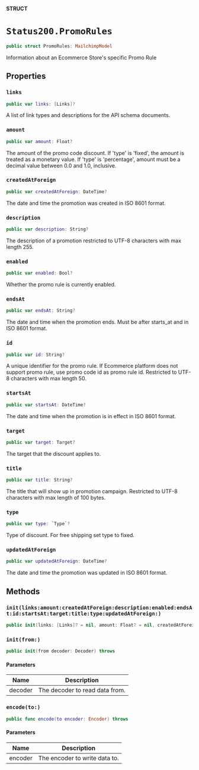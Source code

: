 **STRUCT**

# `Status200.PromoRules`

```swift
public struct PromoRules: MailchimpModel
```

Information about an Ecommerce Store's specific Promo Rule

## Properties
### `links`

```swift
public var links: [Links]?
```

A list of link types and descriptions for the API schema documents.

### `amount`

```swift
public var amount: Float?
```

The amount of the promo code discount. If 'type' is 'fixed', the amount is treated as a monetary value. If 'type' is 'percentage', amount must be a decimal value between 0.0 and 1.0, inclusive.

### `createdAtForeign`

```swift
public var createdAtForeign: DateTime?
```

The date and time the promotion was created in ISO 8601 format.

### `description`

```swift
public var description: String?
```

The description of a promotion restricted to UTF-8 characters with max length 255.

### `enabled`

```swift
public var enabled: Bool?
```

Whether the promo rule is currently enabled.

### `endsAt`

```swift
public var endsAt: String?
```

The date and time when the promotion ends. Must be after starts_at and in ISO 8601 format.

### `id`

```swift
public var id: String?
```

A unique identifier for the promo rule. If Ecommerce platform does not support promo rule, use promo code id as promo rule id. Restricted to UTF-8 characters with max length 50.

### `startsAt`

```swift
public var startsAt: DateTime?
```

The date and time when the promotion is in effect in ISO 8601 format.

### `target`

```swift
public var target: Target?
```

The target that the discount applies to.

### `title`

```swift
public var title: String?
```

The title that will show up in promotion campaign. Restricted to UTF-8 characters with max length of 100 bytes.

### `type`

```swift
public var type: `Type`?
```

Type of discount. For free shipping set type to fixed.

### `updatedAtForeign`

```swift
public var updatedAtForeign: DateTime?
```

The date and time the promotion was updated in ISO 8601 format.

## Methods
### `init(links:amount:createdAtForeign:description:enabled:endsAt:id:startsAt:target:title:type:updatedAtForeign:)`

```swift
public init(links: [Links]? = nil, amount: Float? = nil, createdAtForeign: DateTime? = nil, description: String? = nil, enabled: Bool? = nil, endsAt: String? = nil, id: String? = nil, startsAt: DateTime? = nil, target: Target? = nil, title: String? = nil, type: Type? = nil, updatedAtForeign: DateTime? = nil)
```

### `init(from:)`

```swift
public init(from decoder: Decoder) throws
```

#### Parameters

| Name | Description |
| ---- | ----------- |
| decoder | The decoder to read data from. |

### `encode(to:)`

```swift
public func encode(to encoder: Encoder) throws
```

#### Parameters

| Name | Description |
| ---- | ----------- |
| encoder | The encoder to write data to. |